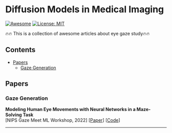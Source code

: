 # Diffusion Models in Medical Imaging

[![Awesome](https://cdn.rawgit.com/sindresorhus/awesome/d7305f38d29fed78fa85652e3a63e154dd8e8829/media/badge.svg)](https://github.com/ukaukaaaa/Awsome-Eye-Gaze-Study) 
[![License: MIT](https://img.shields.io/badge/License-MIT-green.svg)](https://opensource.org/licenses/MIT)

:fire::fire: This is a collection of awesome articles about eye gaze study:fire::fire:



## Contents

- [Papers](#papers)
  - [Gaze Generation](#gaze-generation)




## Papers

### Gaze Generation

**Modeling Human Eye Movements with Neural Networks in a Maze-Solving Task** \
[NIPS Gaze Meet ML Workshop, 2022]
[[Paper](https://proceedings.mlr.press/v210/li23a)] [[Code](https://github.com/jazlab/Maze_Task_2022)]


---

